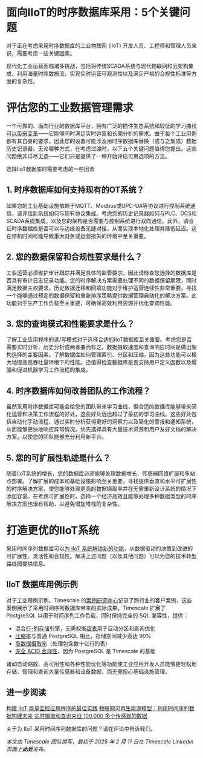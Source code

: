 # 面向IIoT的时序数据库采用：5个关键问题

对于正在考虑采用时序数据库的工业物联网 (IIoT) 开发人员、工程师和管理人员来说，需要考虑一些关键因素。

现代化工业运营面临诸多挑战，包括将传统SCADA系统与现代物联网和云架构集成、利用海量时序数据流、实现实时运营可观测性以及满足严格的合规性标准等方面的复杂性。

# 评估您的工业数据管理需求

一个可靠的、面向行业的数据库平台，拥有广泛的插件生态系统和较低的学习曲线[可以带来变革](https://www.timescale.com/learn/moving-past-legacy-systems-data-historian-vs-time-series-database?utm_source=linkedin&utm_medium=social&utm_campaign=linkedin-blogs-2025&utm_content=data-historian-vs-time-series-database)——它能够同时满足实时运营和长期分析的需求。由于每个工业用例都有其自身的要求，因此您的设置可能涉及用时序数据库替换（或与之集成）数据历史记录器。无论哪种方式，在考虑过渡时，以下五个关键问题值得您提出。这些问题绝非详尽无遗——它们只是提供了一种开始评估可用选项的方法。

选择IIoT数据库时需要考虑的一些因素

## 1. 时序数据库如何支持现有的OT系统？

如果您的工业基础设施依赖于MQTT、Modbus或OPC-UA等协议进行控制系统通信，请评估新系统如何与现有协议集成。考虑您的历史记录器如何与PLC、DCS和SCADA系统集成，以及您的架构是否需要与控制系统进行双向通信。此外，请验证时序数据库是否可以与边缘设备无缝对接，从而实现本地化处理并降低延迟。这在停机时间可能导致重大财务或运营损失的环境中至关重要。

## 2. 您的数据保留和合规性要求是什么？

工业运营必须维护审计跟踪并满足具体的监管要求，因此请检查您选择的数据库是否具有审计日志记录功能。您的时序解决方案需要处理不同的数据保留期限，同时满足数据主权要求。历史数据迁移和回填功能对于维护运营连续性非常重要。寻找一个能够通过预定的数据保留和重新排序策略提供数据管理自动化的解决方案。此功能对于生产工作负载至关重要，可确保高效利用资源并优化查询性能。

## 3. 您的查询模式和性能要求是什么？

了解工业应用程序的读/写模式对于选择合适的IIoT数据库至关重要。考虑您是否需要实时分析、历史分析或两者兼而有之。数据摄取速度和查询响应时间是做出架构选择的主要因素。了解数据库如何管理索引、分区和压缩，因为这些功能可以极大地提高高吞吐量环境下的性能。还值得检查数据库是否支持用户定义函数以及增强和促进机器学习工作流程的集成。

## 4. 时序数据库如何改善团队的工作流程？

虽然采用时序数据库可能会给您的团队带来学习曲线，但合适的数据库能够带来简化运营和决策工作流程的好处，这些好处远远超过了最初的学习曲线。这些好处包括自动化手动流程、通过实时分析获得更好的洞察力以及简化的警报和通知系统，从而能够更快地响应异常情况。优先选择具有大量技术资源和用户友好文档的解决方案，以使您的团队能够充分利用新平台。

## 5. 您的可扩展性轨迹是什么？

随着IIoT系统的增长，您的数据库必须能够处理数据增长、传感器网络扩展和多站点部署。了解扩展的成本和基础设施影响至关重要。寻找提供垂直和水平可扩展性的时序解决方案，使您能够处理更高的数据摄取率并在无需重新设计系统的情况下添加容量。在考虑可扩展性时，选择一个经济高效且能够处理多种数据类型的时序解决方案也很有帮助，以避免增加堆栈的复杂性。

# 打造更优的IIoT系统
采用时间序列数据库可以[为 IIoT 系统解锁新的功能](https://www.timescale.com/learn/moving-past-legacy-systems-data-historian-vs-time-series-database?utm_source=linkedin&utm_medium=social&utm_campaign=linkedin-blogs-2025&utm_content=data-historian-vs-time-series-database)，从数据驱动的决策到改进的可扩展性、灵活性和合规性。解决上述问题（以及其他问题）可以为您的技术转型路线图提供信息。

## IIoT 数据库用例示例

对于工业用例示例，Timescale 的[案例研究中心](https://www.timescale.com/case-studies?utm_source=linkedin&utm_medium=social&utm_campaign=linkedin-blogs-2025&utm_content=case-studies)记录了跨行业的客户案例，这些案例展示了采用时间序列数据库带来的实际成果。Timescale 扩展了 PostgreSQL 以用于时间序列工作负载，同时保持完全的 SQL 兼容性，提供：

- 混合[行-列存储](https://www.timescale.com/blog/hypercore-a-hybrid-row-storage-engine-for-real-time-analytics?utm_source=linkedin&utm_medium=social&utm_campaign=linkedin-blogs-2025&utm_content=hybrid-storage-engine)引擎，无需权衡[超表](https://www.timescale.com/blog/scale-postgresql-via-partitioning-hypertables?utm_source=linkedin&utm_medium=social&utm_campaign=linkedin-blogs-2025&utm_content=scale-postgresql-via-partitioning-hypertables)用于自动分区和查询优化
- [压缩率](https://www.timescale.com/blog/optimizing-postgresql-performance-compression-pglz-vs-lz4?utm_source=linkedin&utm_medium=social&utm_campaign=linkedin-blogs-2025&utm_content=optimizing-postgresql-performance-compression-pglz-vs-lz4)与普通 PostgreSQL 相比，存储空间减少高达 90%
- [高数据摄取率](https://www.timescale.com/blog/handling-billions-of-rows-in-postgresql?utm_source=linkedin&utm_medium=social&utm_campaign=linkedin-blogs-2025&utm_content=handling-billions-of-rows-in-postgresql)（处理包含数十亿行的表）
- [完全 ACID 合规性](https://www.timescale.com/learn/understanding-acid-compliance?utm_source=linkedin&utm_medium=social&utm_campaign=linkedin-blogs-2025&utm_content=understanding-acid-compliance)，因为 PostgreSQL 是 Timescale 的基础

诸如自动缩放、高可用性和各种性能优化等功能使工业应用开发人员能够更轻松地存储、管理和查询大量传感器和设备数据，而无需担心基础设施管理。

## 进一步阅读

[构建 IIoT 能量监控应用程序的最佳实践](https://www.timescale.com/blog/best-practices-for-building-iiot-energy-monitoring-applications?utm_source=linkedin&utm_medium=social&utm_campaign=linkedin-blogs-2025&utm_content=building-iot-energy-monitoring-applications)
[物联网可再生能源模型：利用时间序列数据构建未来](https://www.timescale.com/blog/iot-renewable-energy-models-building-the-future-with-time-series-data?utm_source=linkedin&utm_medium=social&utm_campaign=linkedin-blogs-2025&utm_content=iot-renewable-energy-models)
[实时摄取和查询来自 100,000 多个传感器的数据](https://www.timescale.com/industrial-iot?utm_source=linkedin&utm_medium=social&utm_campaign=linkedin-blogs-2025&utm_content=industrial-iot)

关于为 IIoT 采用时间序列数据库的问题？请在评论中告诉我们。

*本文由 Timescale 团队撰写，最初于 2025 年 2 月 11 日在 Timescale LinkedIn 页面上**此处**发布。*